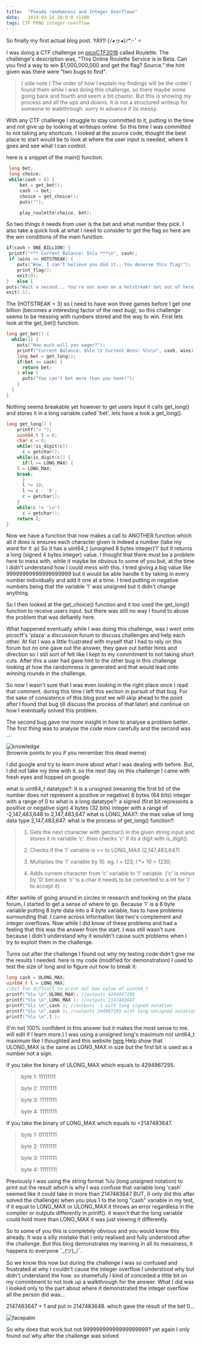 ```yaml
---
title:  "Pseudo randomness and Integer Overflows"
date:   2019-03-24 20:0:0 +1100
tags: CTF PRNG integer-overflow
---
```


So finally my first actual blog post. YAY!! (ﾉ◕ヮ◕)ﾉ*:･ﾟ✧

I was doing a CTF challenge on [picoCTF2018](https://2018game.picoctf.com/game) called Roulette. The challenge's description was,
"This Online Roulette Service is in Beta. Can you find a way to win $1,000,000,000 and get the flag? Source."
the hint given was there were "two bugs to find".

>( side note ) The order of how I explain my findings will be the order I found them while I was doing this challenge, so there maybe some going back and fourth and seem a bit chaotic. But this is showing my process and all the ups and downs. it is not a structured writeup for someone to walkthrough. sorry in advance if its messy.

With any CTF challenge I struggle to stay committed to it, putting in the time and not give up by looking at writeups online. So this time I was committed to not taking any shortcuts.
I looked at the source code, thought the best place to start would be to look at where the user input is needed, where it goes and see what I can control.

here is a snippet of the main() function.

 ``` c
  long bet;
  long choice;
  while(cash > 0) {
      bet = get_bet();
      cash -= bet;
      choice = get_choice();
      puts("");

      play_roulette(choice, bet);

 ```
So two things it needs from user is the bet and what number they pick. I also take a quick look at what I need to consider to get the flag so here are the win conditions of the main function.

 ``` c
 if(cash > ONE_BILLION) {
  printf("*** Current Balance: $%lu ***\n", cash);
  if (wins >= HOTSTREAK) {
     puts("Wow, I can't believe you did it.. You deserve this flag!");
     print_flag();
     exit(0);
}	else {
puts("Wait a second... You're not even on a hotstreak! Get out of here cheater!");
exit(-1);
 ```
The (HOTSTREAK = 3) so I need to have won three games before I get one billion (becomes a interesting factor of the next bug), so this challenge seems to be messing with numbers stored and the way to win. First lets look at the get_bet() function.

``` c
long get_bet() {
  while(1) {
    puts("How much will you wager?");
    printf("Current Balance: $%lu \t Current Wins: %lu\n", cash, wins);
    long bet = get_long();
    if(bet <= cash) {
      return bet;
    } else {
      puts("You can't bet more than you have!");
    }
  }
}
```
Nothing seems breakable yet however to get users input it calls get_long() and stores it in a long variable called 'bet'. lets have a look a get_long().

``` c
long get_long() {
    printf("> ");
    uint64_t l = 0;
    char c = 0;
    while(!is_digit(c))
      c = getchar();
    while(is_digit(c)) {
      if(l >= LONG_MAX) {
	l = LONG_MAX;
	break;
      }
      l *= 10;
      l += c - '0';
      c = getchar();
    }
    while(c != '\n')
      c = getchar();
    return l;
}
```
Now we have a function that now makes a call to ANOTHER function which all it does is ensures each character given is indeed a number (take my word for it :p)
So it has a uint64_t (unsigned 8 bytes integer)'l' but it returns a long (signed 4 bytes integer) value. I thought that there must be a problem here to mess with, while it maybe be obvious to some of you but, at the time I didn't understand how I could mess with this. I tried giving a big value like 99999999999999999999 but it would be able handle it by taking in every number individually and add it one at a time. I tried putting in negative numbers being that the variable 'l' was unsigned but it didn't change anything.

So I then looked at the get_choice() function and it too used the get_long() function to receive users input. but there was still no way I found to abuse the problem that was defiantly here.

What happened eventually while I was doing this challenge, was I went onto picoctf's 'plaza' a discussion forum to discuss challenges and help each other. At fist I was a little frustrated with myself that I had to rely on this forum but no one gave out the answer, they gave out better hints and direction so I still sort of felt like I kept to my commitment to not taking short cuts. After this a user had gave hint to the other bug in this challenge looking at how the randomness is generated and that would lead onto winning rounds in the challenge.

So now I wasn't sure that I was even looking in the right place once I read that comment. during this time I left this section in pursuit of that bug. For the sake of consistence of this blog post we will skip ahead to the point after I found that bug (ill discuss the process of that later) and continue on how I eventually solved this problem.

The second bug gave me more insight in how to analyse a problem better. The first thing was to analyse the code more carefully and the second was ...

![knowledge](/assets\img\emoji\knowledge.gif)  
(brownie points to you if you remember this dead meme)

I did google and try to learn more about what I was dealing with before. But, I did not take my time with it. so the next day on this challenge I came with fresh eyes and hopped on google.

what is uint64_t datatype?: It is a unsigned (meaning the first bit of the number does not represent a positive or negative) 8 bytes (64 bits) integer with a range of 0 to
what is a long datatype?: a signed (first bit represents a positive or negative sign) 4 bytes (32 bits) integer with a range of -2,147,483,648 to 2,147,483,647
what is LONG_MAX?: the max value of long data type 2,147,483,647.
what is the process of get_long() function?:
>1) Gets the next character with getchar() in the given string input and stores it in variable 'c'. then checks 'c' if its a digit with is_digit().
>
>2) Checks if the 'l' variable is >= to LONG_MAX (2,147,483,647)
>
>3) Multiplies the 'l' variable by 10. eg. l = 123; l *= 10 = 1230;
>
>4) Adds current character from 'c' variable to 'l' variable. ('c' is minus by '0' because 'c' is a char it needs to be converted to a int for 'l' to accept it)

After awhile of going around in circles in research and looking on the plaza forum, I started to get a sense of where to go. Because 'l' is a 8 byte variable putting 8 byte data into a 4 byte variable, has to have problems surrounding that. I came across information like two's complement and integer overflows. Now while I did know of these problems and had a feeling that this was the answer from the start. I was still wasn't sure because I didn't understand why it wouldn't cause such problems when I try to exploit them in the challenge.

Turns out after the challenge I found out why my testing code didn't give me the results I needed. here is my code (modified for demonstration) I used to test the size of long and to figure out how to break it:

``` c
long cash = ULONG_MAX;
uint64_t l = LONG_MAX;
//bit too diffcult to print out max value of uint64_t
printf("%lu \n",ULONG_MAX); //outputs 4294967295
printf("%lu \n",LONG_MAX ); //outputs 2147483647
printf("%li \n",cash ); //outputs -1 with long signed notation
printf("%lu \n",cash ); //outputs 294967295 with long unsigned notation
printf("%lu \n",l );
```
(I'm not 100% confident in this answer but it makes the most sense to me. will edit if I learn more.)
I was using a unsigned long's maximum not uint64_t maximum like I thoughted and this website [here](https://caligari.dartmouth.edu/doc/ibmcxx/en_US/doc/complink/ref/rucl64mg.htm).Help show that ULONG_MAX is the same as LONG_MAX in size but the first bit is used as a number not a sign.

If you take the binary of ULONG_MAX which equals to 4294967295.

>byte 1: 11111111
>
>byte 2: 11111111
>
>byte 3: 11111111
>
>byte 4: 11111111

If you take the binary of LONG_MAX which equals to +2147483647.

>byte 1: 01111111
>
>byte 2: 11111111
>
>byte 3: 11111111
>
>byte 4: 11111111

Previously I was using the string format %lu (long unsigned notation) to print out the result which is why I was confuse that variable long 'cash' seemed like it could take in more than 2147483647 BUT, (I only did this after solved the challenge) when you plus 1 to the long "cash" variable in my test, if it equal to LONG_MAX or ULONG_MAX it throws an error regardless in the compiler or outputs differently in printf(). it wasn't that the long variable could hold more than LONG_MAX it was just viewing it differently.

So to some of you this is completely obvious and you would know this already. It was a silly mistake that I only realised and fully understood after the challenge. But this blog demonstrates my learning in all its messiness, it happens to everyone ¯\_(ツ)_/¯.

So we know this now but during the challenge I was so confused and frustrated at why I couldn't cause the integer overflow I understood why but didn't understand the how. so shamefully I kind of conceded a little bit on my commitment to not look up a walkthrough for the answer. What I did was I looked only to the part about where it demonstrated the integer overflow all the person did was...

2147483647 + 1 and put in 2147483648. which gave the result of the bet 0...

![facepalm](/assets\img\emoji\Captain-Picard-Facepalm.jpg)

So why does that work but not 99999999999999999999? yet again I only found out why after the challenge was solved
